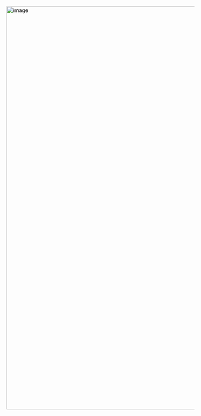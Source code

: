<img width="1920" height="1080" alt="image" src="https://github.com/user-attachments/assets/b8979111-d84e-42f4-998b-f32eb19ba29a" />
